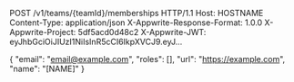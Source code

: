 POST /v1/teams/{teamId}/memberships HTTP/1.1
Host: HOSTNAME
Content-Type: application/json
X-Appwrite-Response-Format: 1.0.0
X-Appwrite-Project: 5df5acd0d48c2
X-Appwrite-JWT: eyJhbGciOiJIUzI1NiIsInR5cCI6IkpXVCJ9.eyJ...

{
  "email": "email@example.com",
  "roles": [],
  "url": "https://example.com",
  "name": "[NAME]"
}
